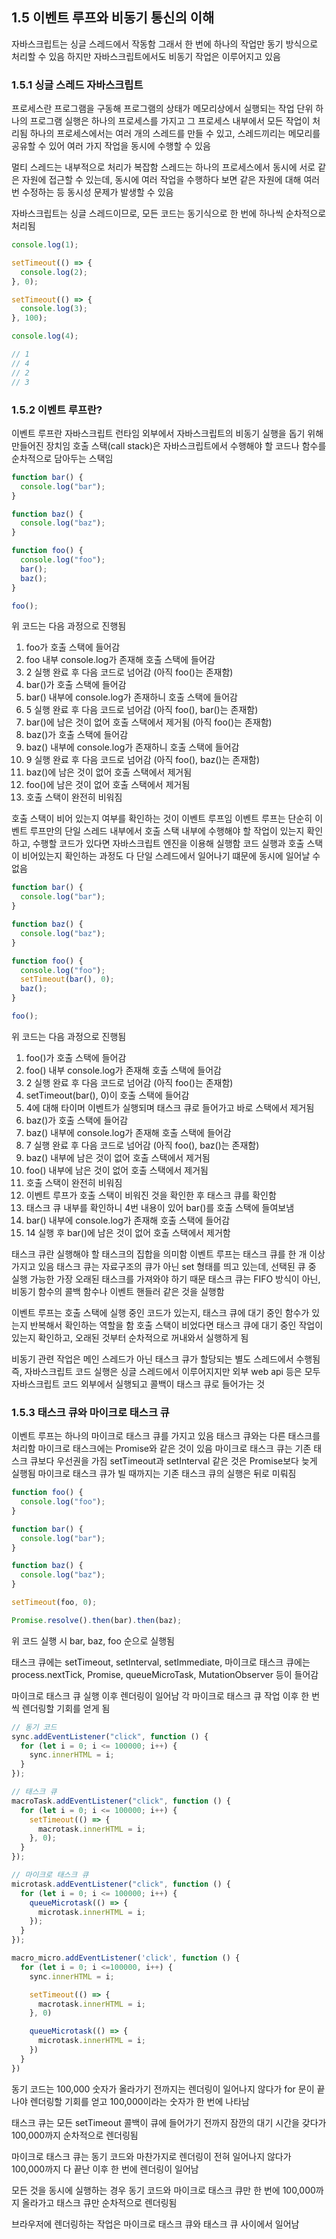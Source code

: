 ## 1.5 이벤트 루프와 비동기 통신의 이해

자바스크립트는 싱글 스레드에서 작동함
그래서 한 번에 하나의 작업만 동기 방식으로 처리할 수 있음
하지만 자바스크립트에서도 비동기 작업은 이루어지고 있음

### 1.5.1 싱글 스레드 자바스크립트

프로세스란 프로그램을 구동해 프로그램의 상태가 메모리상에서 실행되는 작업 단위
하나의 프로그램 실행은 하나의 프로세스를 가지고 그 프로세스 내부에서 모든 작업이 처리됨
하나의 프로세스에서는 여러 개의 스레드를 만들 수 있고, 스레드끼리는 메모리를 공유할 수 있어 여러 가지 작업을 동시에 수행할 수 있음

멀티 스레드는 내부적으로 처리가 복잡함
스레드는 하나의 프로세스에서 동시에 서로 같은 자원에 접근할 수 있는데, 동시에 여러 작업을 수행하다 보면 같은 자원에 대해 여러 번 수정하는 등 동시성 문제가 발생할 수 있음

자바스크립트는 싱글 스레드이므로, 모든 코드는 동기식으로 한 번에 하나씩 순차적으로 처리됨

```typescript
console.log(1);

setTimeout(() => {
  console.log(2);
}, 0);

setTimeout(() => {
  console.log(3);
}, 100);

console.log(4);

// 1
// 4
// 2
// 3
```

### 1.5.2 이벤트 루프란?

이벤트 루프란 자바스크립트 런타임 외부에서 자바스크립트의 비동기 실행을 돕기 위해 만들어진 장치임
호출 스택(call stack)은 자바스크립트에서 수행해야 할 코드나 함수를 순차적으로 담아두는 스택임

```typescript
function bar() {
  console.log("bar");
}

function baz() {
  console.log("baz");
}

function foo() {
  console.log("foo");
  bar();
  baz();
}

foo();
```

위 코드는 다음 과정으로 진행됨

1. foo가 호출 스택에 들어감
2. foo 내부 console.log가 존재해 호출 스택에 들어감
3. 2 실행 완료 후 다음 코드로 넘어감 (아직 foo()는 존재함)
4. bar()가 호출 스택에 들어감
5. bar() 내부에 console.log가 존재하니 호출 스택에 들어감
6. 5 실행 완료 후 다음 코드로 넘어감 (아직 foo(), bar()는 존재함)
7. bar()에 남은 것이 없어 호출 스택에서 제거됨 (아직 foo()는 존재함)
8. baz()가 호출 스택에 들어감
9. baz() 내부에 console.log가 존재하니 호출 스택에 들어감
10. 9 실행 완료 후 다음 코드로 넘어감 (아직 foo(), baz()는 존재함)
11. baz()에 남은 것이 없어 호출 스택에서 제거됨
12. foo()에 남은 것이 없어 호출 스택에서 제거됨
13. 호출 스택이 완전히 비워짐

호출 스택이 비어 있는지 여부를 확인하는 것이 이벤트 루프임
이벤트 루프는 단순히 이벤트 루프만의 단일 스레드 내부에서 호출 스택 내부에 수행해야 할 작업이 있는지 확인하고, 수행할 코드가 있다면 자바스크립트 엔진을 이용해 실행함
코드 실행과 호출 스택이 비어있는지 확인하는 과정도 다 단일 스레드에서 일어나기 떄문에 동시에 일어날 수 없음

```typescript
function bar() {
  console.log("bar");
}

function baz() {
  console.log("baz");
}

function foo() {
  console.log("foo");
  setTimeout(bar(), 0);
  baz();
}

foo();
```

위 코드는 다음 과정으로 진행됨

1. foo()가 호출 스택에 들어감
2. foo() 내부 console.log가 존재해 호출 스택에 들어감
3. 2 실행 완료 후 다음 코드로 넘어감 (아직 foo()는 존재함)
4. setTimeout(bar(), 0)이 호출 스택에 들어감
5. 4에 대해 타이머 이벤트가 실행되며 태스크 큐로 들어가고 바로 스택에서 제거됨
6. baz()가 호출 스택에 들어감
7. baz() 내부에 console.log가 존재해 호출 스택에 들어감
8. 7 실행 완료 후 다음 코드로 넘어감 (아직 foo(), baz()는 존재함)
9. baz() 내부에 남은 것이 없어 호출 스택에서 제거됨
10. foo() 내부에 남은 것이 없어 호출 스택에서 제거됨
11. 호출 스택이 완전히 비워짐
12. 이벤트 루프가 호출 스택이 비워진 것을 확인한 후 태스크 큐를 확인함
13. 태스크 큐 내부를 확인하니 4번 내용이 있어 bar()를 호출 스택에 들여보냄
14. bar() 내부에 console.log가 존재해 호출 스택에 들어감
15. 14 실행 후 bar()에 남은 것이 없어 호출 스택에서 제거함

태스크 큐란 실행해야 할 태스크의 집합을 의미함
이벤트 루프는 태스크 큐를 한 개 이상 가지고 있음
태스크 큐는 자료구조의 큐가 아닌 set 형태를 띄고 있는데, 선택된 큐 중 실행 가능한 가장 오래된 태스크를 가져와야 하기 때문
태스크 큐는 FIFO 방식이 아닌, 비동기 함수의 콜백 함수나 이벤트 핸들러 같은 것을 실행함

이벤트 루프는 호출 스택에 실행 중인 코드가 있는지, 태스크 큐에 대기 중인 함수가 있는지 반복해서 확인하는 역할을 함
호출 스택이 비었다면 태스크 큐에 대기 중인 작업이 있는지 확인하고, 오래된 것부터 순차적으로 꺼내와서 실행하게 됨

비동기 관련 작업은 메인 스레드가 아닌 태스크 큐가 할당되는 별도 스레드에서 수행됨
즉, 자바스크립트 코드 실행은 싱글 스레드에서 이루어지지만 외부 web api 등은 모두 자바스크립트 코드 외부에서 실행되고 콜백이 태스크 큐로 들어가는 것

### 1.5.3 태스크 큐와 마이크로 태스크 큐

이벤트 루프는 하나의 마이크로 태스크 큐를 가지고 있음
태스크 큐와는 다른 태스크를 처리함
마이크로 태스크에는 Promise와 같은 것이 있음
마이크로 태스크 큐는 기존 태스크 큐보다 우선권을 가짐
setTimeout과 setInterval 같은 것은 Promise보다 늦게 실행됨
마이크로 태스크 큐가 빌 때까지는 기존 태스크 큐의 실행은 뒤로 미뤄짐

```typescript
function foo() {
  console.log("foo");
}

function bar() {
  console.log("bar");
}

function baz() {
  console.log("baz");
}

setTimeout(foo, 0);

Promise.resolve().then(bar).then(baz);
```

위 코드 실행 시 bar, baz, foo 순으로 실행됨

태스크 큐에는 setTimeout, setInterval, setImmediate, 마이크로 태스크 큐에는 process.nextTick, Promise, queueMicroTask, MutationObserver 등이 들어감

마이크로 태스크 큐 실행 이후 렌더링이 일어남
각 마이크로 태스크 큐 작업 이후 한 번씩 렌더링할 기회를 얻게 됨

```typescript
// 동기 코드
sync.addEventListener("click", function () {
  for (let i = 0; i <= 100000; i++) {
    sync.innerHTML = i;
  }
});

// 태스크 큐
macroTask.addEventListener("click", function () {
  for (let i = 0; i <= 100000; i++) {
    setTimeout(() => {
      macrotask.innerHTML = i;
    }, 0);
  }
});

// 마이크로 태스크 큐
microtask.addEventListener("click", function () {
  for (let i = 0; i <= 100000; i++) {
    queueMicrotask(() => {
      microtask.innerHTML = i;
    });
  }
});

macro_micro.addEventListener('click', function () {
  for (let i = 0; i <=100000, i++) {
    sync.innerHTML = i;

    setTimeout(() => {
      macrotask.innerHTML = i;
    }, 0)

    queueMicrotask(() => {
      microtask.innerHTML = i;
    })
  }
})
```

동기 코드는 100,000 숫자가 올라가기 전까지는 렌더링이 일어나지 않다가 for 문이 끝나야 렌더링할 기회를 얻고 100,000이라는 숫자가 한 번에 나타남

태스크 큐는 모든 setTimeout 콜백이 큐에 들어가기 전까지 잠깐의 대기 시간을 갖다가 100,000까지 순차적으로 렌더링됨

마이크로 태스크 큐는 동기 코드와 마찬가지로 렌더링이 전혀 일어나지 않다가 100,000까지 다 끝난 이후 한 번에 렌더링이 일어남

모든 것을 동시에 실행하는 경우 동기 코드와 마이크로 태스크 큐만 한 번에 100,000까지 올라가고 태스크 큐만 순차적으로 렌더링됨

브라우저에 렌더링하는 작업은 마이크로 태스크 큐와 태스크 큐 사이에서 일어남
